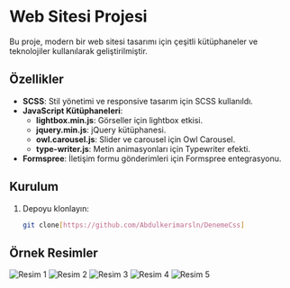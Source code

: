 # Web Sitesi Projesi

Bu proje, modern bir web sitesi tasarımı için çeşitli kütüphaneler ve teknolojiler kullanılarak geliştirilmiştir.

## Özellikler

- **SCSS**: Stil yönetimi ve responsive tasarım için SCSS kullanıldı.
- **JavaScript Kütüphaneleri**:
  - **lightbox.min.js**: Görseller için lightbox etkisi.
  - **jquery.min.js**: jQuery kütüphanesi.
  - **owl.carousel.js**: Slider ve carousel için Owl Carousel.
  - **type-writer.js**: Metin animasyonları için Typewriter efekti.
- **Formspree**: İletişim formu gönderimleri için Formspree entegrasyonu.

## Kurulum

1. Depoyu klonlayın:
   ```bash
   git clone[https://github.com/Abdulkerimarsln/DenemeCss]
   
## Örnek Resimler

![Resim 1](https://github.com/Abdulkerimarsln/DenemeCss/blob/main/ReadmeImage/1.png)
![Resim 2](https://github.com/Abdulkerimarsln/DenemeCss/blob/main/ReadmeImage/2.png)
![Resim 3](https://github.com/Abdulkerimarsln/DenemeCss/blob/main/ReadmeImage/3.png)
![Resim 4](https://github.com/Abdulkerimarsln/DenemeCss/blob/main/ReadmeImage/4.png)
![Resim 5](https://github.com/Abdulkerimarsln/DenemeCss/blob/main/ReadmeImage/5.png)
